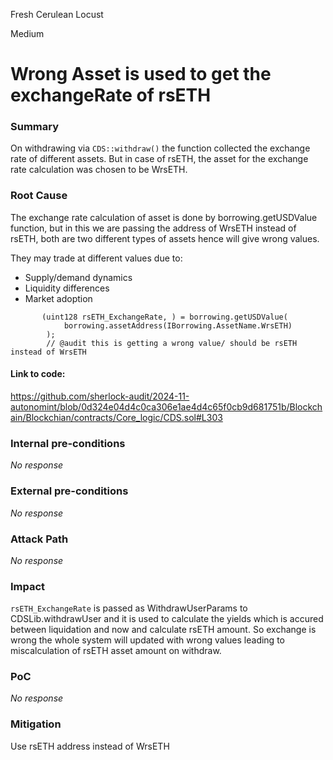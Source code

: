 Fresh Cerulean Locust

Medium

# Wrong Asset is used to get the exchangeRate of rsETH

### Summary

On withdrawing via `CDS::withdraw()` the function collected the exchange rate of different assets. But in case of rsETH, the asset for the exchange rate calculation was chosen to be WrsETH.


### Root Cause


The exchange rate calculation of asset is done by borrowing.getUSDValue function, but in this  we are passing the address of WrsETH instead of rsETH, both are two different types of assets hence will give wrong values.

They may trade at different values due to:

- Supply/demand dynamics
- Liquidity differences
- Market adoption


```solidity
       (uint128 rsETH_ExchangeRate, ) = borrowing.getUSDValue(
            borrowing.assetAddress(IBorrowing.AssetName.WrsETH)
        );
        // @audit this is getting a wrong value/ should be rsETH instead of WrsETH

```

#### Link to code: 
https://github.com/sherlock-audit/2024-11-autonomint/blob/0d324e04d4c0ca306e1ae4d4c65f0cb9d681751b/Blockchain/Blockchian/contracts/Core_logic/CDS.sol#L303

### Internal pre-conditions

_No response_

### External pre-conditions

_No response_

### Attack Path

_No response_

### Impact

`rsETH_ExchangeRate` is passed as WithdrawUserParams to CDSLib.withdrawUser and it is used to calculate the yields which is accured between liquidation and now and calculate rsETH amount. So exchange is wrong the whole system will updated with wrong values leading to miscalculation of rsETH asset amount on withdraw.


### PoC

_No response_

### Mitigation

Use rsETH address instead of WrsETH 
